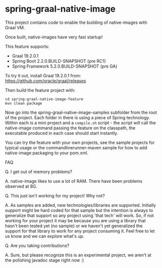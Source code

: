 # spring-graal-native-image

This project contains code to enable the building of native-images with Graal VM.

Once built, native-images have very fast startup!

This feature supports:
- Graal 19.2.0.1
- Spring Boot 2.2.0.BUILD-SNAPSHOT (pre RC1)
- Spring Framework 5.2.0.BUILD-SNAPSHOT (pre GA)

To try it out, install Graal 19.2.0.1 from: https://github.com/oracle/graal/releases


Then build the feature project with:

```
cd spring-graal-native-image-feature
mvn clean package
```

Now go into the spring-graal-native-image-samples subfolder from the root of the
project. Each folder in there is using a piece of Spring technology. Within each
is a mini project and a `compile.sh` script - the script will call the 
native-image command passing the feature on the classpath, the executable produced
in each case should start instantly.

You can try the feature with your own projects, see the sample projects for typical
usage or the commandlinerunner-maven sample for how to add native-image packaging
to your pom.xml. 

FAQ

Q. I get out of memory problems?

A. native-image likes to use a lot of RAM. There have been problems observed at 8G.


Q. This just isn't working for my project! Why not?

A. As samples are added, new technologies/libraries are supported. Initially support
   might be hard coded for that sample but the intention is always to generalize
   that support so any project using 'that tech' will work. So, if not working for
   your project it may be because you are using a library that hasn't been tested
   yet (no sample) or we haven't yet generalized the support for that library to
   work for any project consuming it. Feel free to let us know and we can explore
   what's up.

Q. Are you taking contributions?

A. Sure, but please recognize this is an experimental project, we aren't at the
   polishing javadoc stage right now :)
